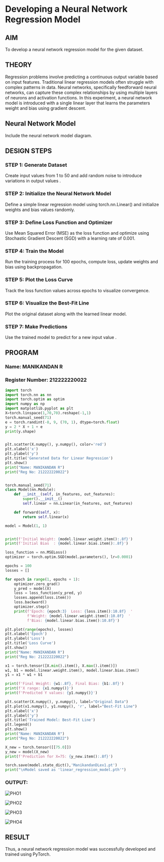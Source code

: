 # Developing a Neural Network Regression Model

## AIM
To develop a neural network regression model for the given dataset.

## THEORY
Regression problems involve predicting a continuous output variable based on input features. Traditional linear regression models often struggle with complex patterns in data. Neural networks, specifically feedforward neural networks, can capture these complex relationships by using multiple layers of neurons and activation functions. In this experiment, a neural network model is introduced with a single linear layer that learns the parameters weight and bias using gradient descent.

## Neural Network Model
Include the neural network model diagram.

## DESIGN STEPS
### STEP 1: Generate Dataset

Create input values  from 1 to 50 and add random noise to introduce variations in output values .

### STEP 2: Initialize the Neural Network Model

Define a simple linear regression model using torch.nn.Linear() and initialize weights and bias values randomly.

### STEP 3: Define Loss Function and Optimizer

Use Mean Squared Error (MSE) as the loss function and optimize using Stochastic Gradient Descent (SGD) with a learning rate of 0.001.

### STEP 4: Train the Model

Run the training process for 100 epochs, compute loss, update weights and bias using backpropagation.

### STEP 5: Plot the Loss Curve

Track the loss function values across epochs to visualize convergence.

### STEP 6: Visualize the Best-Fit Line

Plot the original dataset along with the learned linear model.

### STEP 7: Make Predictions

Use the trained model to predict  for a new input value .

## PROGRAM

### Name: MANIKANDAN R

### Register Number: 212222220022

```python
import torch
import torch.nn as nn
import torch.optim as optim
import numpy as np
import matplotlib.pyplot as plt
X=torch.linspace(1,70,70).reshape(-1,1)
torch.manual_seed(71)
e = torch.randint(-8, 9, (70, 1), dtype=torch.float)
y = 2 * X + 1 + e
print(y.shape)


plt.scatter(X.numpy(), y.numpy(), color='red')
plt.xlabel('x')
plt.ylabel('y')
plt.title('Generated Data for Linear Regression')
plt.show()
print("Name: MANIKANDAN R")
print("Reg No: 212222220022")


torch.manual_seed(71)
class Model(nn.Module):
    def __init__(self, in_features, out_features):
        super().__init__()
        self.linear = nn.Linear(in_features, out_features)

    def forward(self, x):
        return self.linear(x)

model = Model(1, 1)


print(f'Initial Weight: {model.linear.weight.item():.8f}')
print(f'Initial Bias  : {model.linear.bias.item():.8f}')

loss_function = nn.MSELoss()
optimizer = torch.optim.SGD(model.parameters(), lr=0.0001)

epochs = 100
losses = []

for epoch in range(1, epochs + 1):
    optimizer.zero_grad()
    y_pred = model(X)
    loss = loss_function(y_pred, y)
    losses.append(loss.item())
    loss.backward()
    optimizer.step()
    print(f'Epoch: {epoch:3}  Loss: {loss.item():10.8f}  '
          f'Weight: {model.linear.weight.item():10.8f}  '
          f'Bias: {model.linear.bias.item():10.8f}')

plt.plot(range(epochs), losses)
plt.xlabel('Epoch')
plt.ylabel('Loss')
plt.title('Loss Curve')
plt.show()
print("Name: MANIKANDAN R")
print("Reg No: 212222220022")

x1 = torch.tensor([X.min().item(), X.max().item()])
w1, b1 = model.linear.weight.item(), model.linear.bias.item()
y1 = x1 * w1 + b1

print(f'Final Weight: {w1:.8f}, Final Bias: {b1:.8f}')
print(f'X range: {x1.numpy()}')
print(f'Predicted Y values: {y1.numpy()}')

plt.scatter(X.numpy(), y.numpy(), label="Original Data")
plt.plot(x1.numpy(), y1.numpy(), 'r', label="Best-Fit Line")
plt.xlabel('x')
plt.ylabel('y')
plt.title('Trained Model: Best-Fit Line')
plt.legend()
plt.show()
print("Name: MANIKANDAN R")
print("Reg No: 212222220022")

X_new = torch.tensor([[75.0]])
y_new = model(X_new)
print(f'Prediction for X=75: {y_new.item():.8f}')

torch.save(model.state_dict(),'ManikandanDLex1.pt')
print("\nModel saved as 'linear_regression_model.pth'")

```

### OUTPUT:

![PHO1](https://github.com/user-attachments/assets/1b92c221-be07-48ba-98c3-1ee6ae5361b1)

![PHO2](https://github.com/user-attachments/assets/adea9c13-99a1-41fd-ba49-17ede96a8311)

![PHO3](https://github.com/user-attachments/assets/5260a516-36f2-4a37-af17-4ef75e35b653)

![PHO4](https://github.com/user-attachments/assets/c372db9f-a313-466a-9b12-ed0d0c401bd6)

## RESULT
Thus, a neural network regression model was successfully developed and trained using PyTorch.

